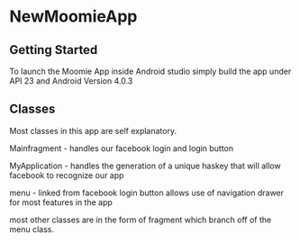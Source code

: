 # NewMoomieApp

## Getting Started 

To launch the Moomie App inside Android studio simply build the app under API 23 and Android Version 4.0.3

## Classes 

Most classes in this app are self explanatory.

  Mainfragment - handles our facebook login and login button
  
  MyApplication - handles the generation of a unique haskey that will allow facebook to recognize our app
  
  menu - linked from facebook login button allows use of navigation drawer for most features in the app
  
  most other classes are in the form of fragment which branch off of the menu class. 
